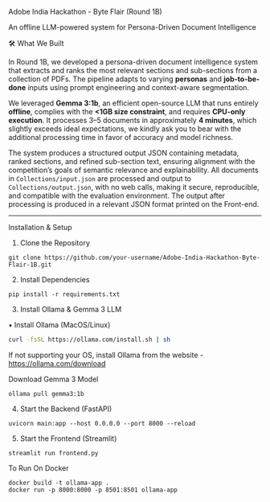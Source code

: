 
Adobe India Hackathon - Byte Flair (Round 1B)

An offline LLM-powered system for Persona-Driven Document Intelligence

🛠️ What We Built

In Round 1B, we developed a persona-driven document intelligence system that extracts and ranks the most relevant sections and sub-sections from a collection of PDFs. The pipeline adapts to varying **personas** and **job-to-be-done** inputs using prompt engineering and context-aware segmentation.

We leveraged **Gemma 3:1b**, an efficient open-source LLM that runs entirely **offline**, complies with the **<1GB size constraint**, and requires **CPU-only execution**. It processes 3–5 documents in approximately **4 minutes**, which slightly exceeds ideal expectations, we kindly ask you to bear with the additional processing time in favor of accuracy and model richness.

The system produces a structured output JSON containing metadata, ranked sections, and refined sub-section text, ensuring alignment with the competition’s goals of semantic relevance and explainability. All documents in `Collections/input.json` are processed and output to `Collections/output.json`, with no web calls, making it secure, reproducible, and compatible with the evaluation environment. The output after processing is produced in a relevant JSON format printed on the Front-end.


_____________________________________________________________________________________________________________________________________________________________________________________________________________________

Installation & Setup


1. Clone the Repository

```
git clone https://github.com/your-username/Adobe-India-Hackathon-Byte-Flair-1B.git
````



2. Install Dependencies

```
pip install -r requirements.txt
```



3. Install Ollama & Gemma 3 LLM

▪️ Install Ollama (MacOS/Linux)


```bash
curl -fsSL https://ollama.com/install.sh | sh
```

If not supporting your OS, install Ollama from the website - https://ollama.com/download



Download Gemma 3 Model

```
ollama pull gemma3:1b
```



4. Start the Backend (FastAPI)


```
uvicorn main:app --host 0.0.0.0 --port 8000 --reload
```




5. Start the Frontend (Streamlit)

```
streamlit run frontend.py
```

To Run On Docker

```
docker build -t ollama-app .
docker run -p 8000:8000 -p 8501:8501 ollama-app
```
